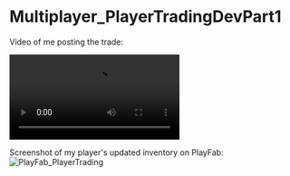 # Multiplayer_PlayerTradingDevPart1

Video of me posting the trade:



![Unity_PlayerTrading](https://user-images.githubusercontent.com/49692399/142943077-d520eaed-8904-4358-aa36-5aebea099b7c.mp4)






Screenshot of my player's updated inventory on PlayFab:
![PlayFab_PlayerTrading](https://user-images.githubusercontent.com/49692399/142942732-f70ad07f-8caf-4a29-9f2a-a5d1e4164a87.png)

